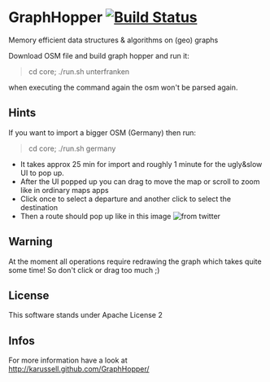 # GraphHopper [![Build Status](https://secure.travis-ci.org/karussell/GraphHopper.png?branch=master)](http://travis-ci.org/karussell/GraphHopper)

Memory efficient data structures & algorithms on (geo) graphs

Download OSM file and build graph hopper and run it:

> cd core; ./run.sh unterfranken

when executing the command again the osm won't be parsed again.

Hints
------------------

If you want to import a bigger OSM (Germany) then run:

> cd core; ./run.sh germany

 * It takes approx 25 min for import and roughly 1 minute for the ugly&slow UI to pop up.
 * After the UI popped up you can drag to move the map or scroll to zoom like in ordinary maps apps
 * Click once to select a departure and another click to select the destination
 * Then a route should pop up like in this image ![from twitter](https://p.twimg.com/AvidlNPCMAA5e_n.png:medium)

Warning
-----------------

At the moment all operations require redrawing the graph which takes quite some time!
So don't click or drag too much ;)

License
----------------

This software stands under Apache License 2

Infos
----------------

For more information have a look at
http://karussell.github.com/GraphHopper/
